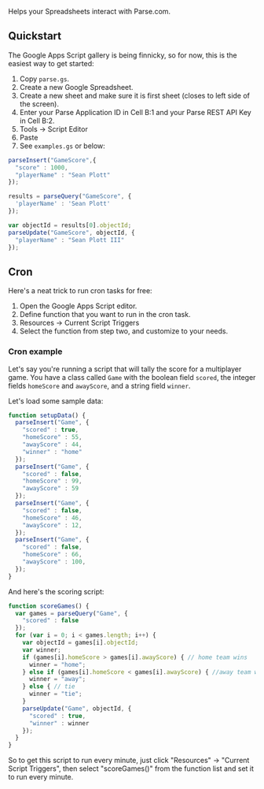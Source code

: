 Helps your Spreadsheets interact with Parse.com.

## Quickstart

The Google Apps Script gallery is being finnicky, so for now, this is the easiest way to get started:

1. Copy `parse.gs`.
2. Create a new Google Spreadsheet.
3. Create a new sheet and make sure it is first sheet (closes to left side of the screen).
4. Enter your Parse Application ID in Cell B:1 and your Parse REST API Key in Cell B:2.
5. Tools -> Script Editor
6. Paste
7. See `examples.gs` or below:

```javascript
parseInsert("GameScore",{
  "score" : 1000,
  "playerName" : "Sean Plott"
});

results = parseQuery("GameScore", {
  'playerName' : 'Sean Plott'
});

var objectId = results[0].objectId;
parseUpdate("GameScore", objectId, {
  "playerName" : "Sean Plott III"
});
```

## Cron

Here's a neat trick to run cron tasks for free:

1. Open the Google Apps Script editor.
2. Define function that you want to run in the cron task.
3. Resources -> Current Script Triggers
4. Select the function from step two, and customize to your needs.

### Cron example

Let's say you're running a script that will tally the score for a multiplayer game. You have a class called `Game` with the boolean field `scored`, the integer fields `homeScore` and `awayScore`, and a string field `winner`.

Let's load some sample data:

```javascript
function setupData() {
  parseInsert("Game", {
    "scored" : true,
    "homeScore" : 55,
    "awayScore" : 44,
    "winner" : "home"
  });
  parseInsert("Game", {
    "scored" : false,
    "homeScore" : 99,
    "awayScore" : 59
  });
  parseInsert("Game", {
    "scored" : false,
    "homeScore" : 46,
    "awayScore" : 12,
  });
  parseInsert("Game", {
    "scored" : false,
    "homeScore" : 66,
    "awayScore" : 100,
  });
}
```

And here's the scoring script:

```javascript
function scoreGames() {
  var games = parseQuery("Game", {
    "scored" : false
  });
  for (var i = 0; i < games.length; i++) {
    var objectId = games[i].objectId;
    var winner;
    if (games[i].homeScore > games[i].awayScore) { // home team wins
      winner = "home";
    } else if (games[i].homeScore < games[i].awayScore) { //away team wins
      winner = "away";
    } else { // tie
      winner = "tie";
    }
    parseUpdate("Game", objectId, {
      "scored" : true,
      "winner" : winner
    });
  }
}
```

So to get this script to run every minute, just click "Resources" -> "Current Script Triggers", then select "scoreGames()" from the function list and set it to run every minute.